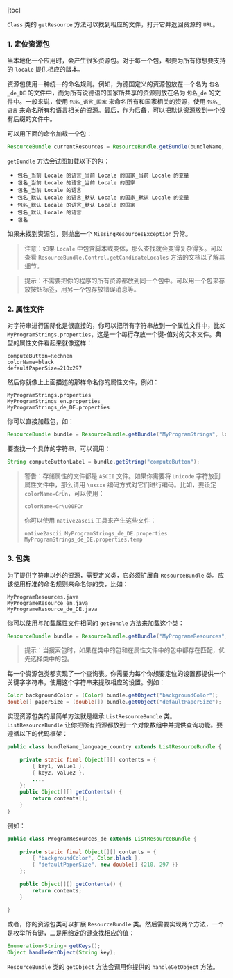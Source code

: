 [toc]

`Class` 类的 `getResource` 方法可以找到相应的文件，打开它并返回资源的 `URL`。

### 1. 定位资源包

当本地化一个应用时，会产生很多资源包。对于每一个包，都要为所有你想要支持的 `locale` 提供相应的版本。

资源包使用一种统一的命名规则。例如，为德国定义的资源包放在一个名为 `包名_de_DE` 的文件中，而为所有说德语的国家所共享的资源则放在名为 `包名_de` 的文件中。一般来说，使用 `包名_语言_国家` 来命名所有和国家相关的资源，使用 `包名_语言` 来命名所有和语言相关的资源。最后，作为后备，可以把默认资源放到一个没有后缀的文件中。

可以用下面的命令加载一个包：

```java
ResourceBundle currentResources = ResourceBundle.getBundle(bundleName, currentLocale);
```

`getBundle` 方法会试图加载以下的包：

+ `包名_当前 Locale 的语言_当前 Locale 的国家_当前 Locale 的变量`
+ `包名_当前 Locale 的语言_当前 Locale 的国家`
+ `包名_当前 Locale 的语言`
+ `包名_默认 Locale 的语言_默认 Locale 的国家_默认 Locale 的变量`
+ `包名_默认 Locale 的语言_默认 Locale 的国家`
+ `包名_默认 Locale 的语言`
+ `包名`

如果未找到资源包，则抛出一个 `MissingResourcesException` 异常。

> 注意：如果 `Locale` 中包含脚本或变体，那么查找就会变得复杂得多。可以查看 `ResourceBundle.Control.getCandidateLocales` 方法的文档以了解其细节。

> 提示：不需要把你的程序的所有资源都放到同一个包中。可以用一个包来存放按钮标签，用另一个包存放错误消息等。

### 2. 属性文件

对字符串进行国际化是很直接的，你可以把所有字符串放到一个属性文件中，比如 `MyProgramStrings.properties`，这是一个每行存放一个键-值对的文本文件。典型的属性文件看起来就像这样：

```properties
computeButton=Rechnen
colorName=black
defaultPaperSize=210x297
```

然后你就像上上面描述的那样命名你的属性文件，例如：

```
MyProgramStrings.properties
MyProgramStrings_en.properties
MyProgramStrings_de_DE.properties
```

你可以直接加载包，如：

```java
ResourceBundle bundle = ResourceBundle.getBundle("MyProgramStrings", locale);
```

要查找一个具体的字符串，可以调用：

```java
String computeButtonLabel = bundle.getString("computeButton");
```

> 警告：存储属性的文件都是 `ASCII` 文件。如果你需要将 `Unicode` 字符放到属性文件中，那么请用 `\uxxxx` 编码方式对它们进行编码。比如，要设定 `colorName=GrÜn`，可以使用：
>
> ```properties
> colorName=Gr\u00FCn
> ```
>
> 你可以使用 `native2ascii` 工具来产生这些文件：
>
> ```shell
> native2ascii MyProgramStrings_de_DE.properties MyProgramStrings_de_DE.properties.temp
> ```

### 3. 包类

为了提供字符串以外的资源，需要定义类，它必须扩展自 `ResourceBundle` 类。应该使用标准的命名规则来命名你的类，比如：

```
MyProgramResources.java
MyProgrameResource_en.java
MyProgrameResource_de_DE.java
```

你可以使用与加载属性文件相同的 `getBundle` 方法来加载这个类：

```java
ResourceBundle bundle = ResourceBundle.getBundle("MyProgrameResources", locale);
```

> 提示：当搜索包时，如果在类中的包和在属性文件中的包中都存在匹配，优先选择类中的包。

每一个资源包类都实现了一个查询表。你需要为每个你想要定位的设置都提供一个关键字字符串，使用这个字符串来提取相应的设置。例如：

```java
Color backgroundColor = (Color) bundle.getObject("backgroundColor");
double[] paperSize = (double[]) bundle.getObject("defaultPaperSize");
```

实现资源包类的最简单方法就是继承 `ListResourceBundle` 类。`ListResourceBundle` 让你把所有资源都放到一个对象数组中并提供查询功能。要遵循以下的代码框架：

```java
public class bundleName_language_country extends ListResourceBundle {
    
    private static final Object[][] contents = {
        { key1, value1 },
        { key2, value2 },
        ....
    };
    public Object[][] getContents() {
        return contents[];
    }
}
```

例如：

```java
public class ProgramResources_de extends ListResourceBundle {
    
    private static final Object[][] contents = {
        { "backgroundColor", Color.black },
        { "defaultPaperSize", new double[] {210, 297 }}
    };
    
    public Object[][] getContents() {
        return contents;
    }
    
}
```

或者，你的资源包类可以扩展 `ResourceBundle` 类。然后需要实现两个方法，一个是枚举所有键，二是用给定的键查找相应的值：

```java
Enumeration<String> getKeys();
Object handleGetObject(String key);
```

`ResourceBundle` 类的 `getObject` 方法会调用你提供的 `handleGetObject` 方法。

